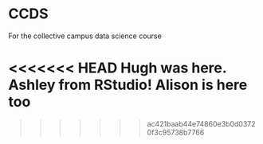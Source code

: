 # CCDS
For the collective campus data science course

<<<<<<< HEAD
Hugh was here.
Ashley from RStudio!
Alison is here too
=======
>>>>>>> ac421baab44e74860e3b0d03720f3c95738b7766
